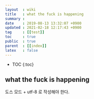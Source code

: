 ```yaml
---
layout  : wiki
title   : what the fuck is happening
summary : 
date    : 2019-08-13 13:32:07 +0900
updated : 2021-02-18 12:17:43 +0900
tag     : [[test]]
toc     : true
public  : true
parent  : [[index]]
latex   : false
---
```

* TOC
{:toc}

## what the fuck is happening

도스 모드 + utf-8 로 작성해야 한다.

